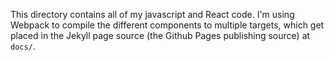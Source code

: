 This directory contains all of my javascript and React code. I'm using Webpack to compile the different components to
multiple targets, which get placed in the Jekyll page source (the Github Pages publishing source) at `docs/`.
